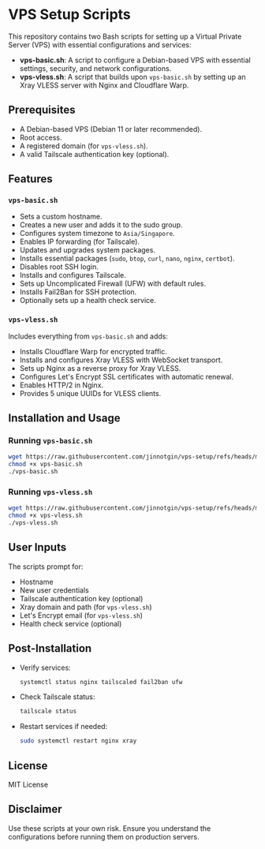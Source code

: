 # VPS Setup Scripts

This repository contains two Bash scripts for setting up a Virtual Private Server (VPS) with essential configurations and services:

- **vps-basic.sh**: A script to configure a Debian-based VPS with essential settings, security, and network configurations.
- **vps-vless.sh**: A script that builds upon `vps-basic.sh` by setting up an Xray VLESS server with Nginx and Cloudflare Warp.

## Prerequisites

- A Debian-based VPS (Debian 11 or later recommended).
- Root access.
- A registered domain (for `vps-vless.sh`).
- A valid Tailscale authentication key (optional).

## Features

### `vps-basic.sh`

- Sets a custom hostname.
- Creates a new user and adds it to the sudo group.
- Configures system timezone to `Asia/Singapore`.
- Enables IP forwarding (for Tailscale).
- Updates and upgrades system packages.
- Installs essential packages (`sudo`, `btop`, `curl`, `nano`, `nginx`, `certbot`).
- Disables root SSH login.
- Installs and configures Tailscale.
- Sets up Uncomplicated Firewall (UFW) with default rules.
- Installs Fail2Ban for SSH protection.
- Optionally sets up a health check service.

### `vps-vless.sh`

Includes everything from `vps-basic.sh` and adds:

- Installs Cloudflare Warp for encrypted traffic.
- Installs and configures Xray VLESS with WebSocket transport.
- Sets up Nginx as a reverse proxy for Xray VLESS.
- Configures Let's Encrypt SSL certificates with automatic renewal.
- Enables HTTP/2 in Nginx.
- Provides 5 unique UUIDs for VLESS clients.

## Installation and Usage

### Running `vps-basic.sh`

```bash
wget https://raw.githubusercontent.com/jinnotgin/vps-setup/refs/heads/main/vps-basic.sh
chmod +x vps-basic.sh
./vps-basic.sh
```

### Running `vps-vless.sh`

```bash
wget https://raw.githubusercontent.com/jinnotgin/vps-setup/refs/heads/main/vps-vless.sh
chmod +x vps-vless.sh
./vps-vless.sh
```

## User Inputs

The scripts prompt for:

- Hostname
- New user credentials
- Tailscale authentication key (optional)
- Xray domain and path (for `vps-vless.sh`)
- Let's Encrypt email (for `vps-vless.sh`)
- Health check service (optional)

## Post-Installation

- Verify services:
  ```bash
  systemctl status nginx tailscaled fail2ban ufw
  ```
- Check Tailscale status:
  ```bash
  tailscale status
  ```
- Restart services if needed:
  ```bash
  sudo systemctl restart nginx xray
  ```

## License

MIT License

## Disclaimer

Use these scripts at your own risk. Ensure you understand the configurations before running them on production servers.

